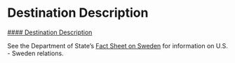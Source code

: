 # Destination Description

[#### Destination Description](javascript:void(0); "Destination Description")

See the Department of State’s [Fact Sheet on Sweden](https://www.state.gov/u-s-relations-with-sweden/) for information on U.S. - Sweden relations.